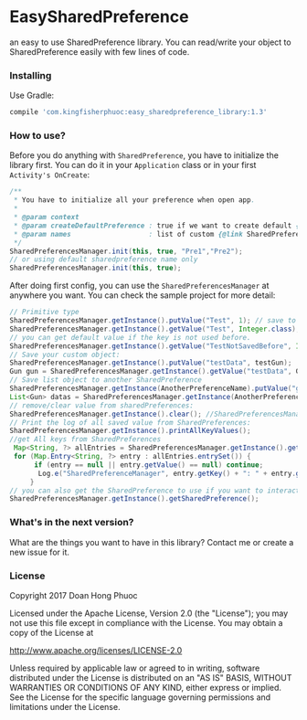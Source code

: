# EasySharedPreference
an easy to use SharedPreference library. You can read/write your object to SharedPreference easily with few lines of code.
### Installing
Use Gradle:
```gradle
compile 'com.kingfisherphuoc:easy_sharedpreference_library:1.3'
```
### How to use?
Before you do anything with `SharedPreference`, you have to initialize the library first. You can do it in your `Application` class or in your first `Activity's OnCreate`: 
```java
/**
 * You have to initialize all your preference when open app.
 *
 * @param context
 * @param createDefaultPreference : true if we want to create default {@link SharedPreferences}
 * @param names                   : list of custom {@link SharedPreferences}
 */
SharedPreferencesManager.init(this, true, "Pre1","Pre2"); 
// or using default sharedpreference name only
SharedPreferencesManager.init(this, true);
```
After doing first config, you can use the `SharedPreferencesManager` at anywhere you want. You can check the sample project for more detail:
```java
// Primitive type
SharedPreferencesManager.getInstance().putValue("Test", 1); // save to default sharedPreference 
SharedPreferencesManager.getInstance().getValue("Test", Integer.class);// get from default
// you can get default value if the key is not used before.
SharedPreferencesManager.getInstance().getValue("TestNotSavedBefore", Integer.class,100);// return 100 if key does exist
// Save your custom object:
SharedPreferencesManager.getInstance().putValue("testData", testGun);
Gun gun = SharedPreferencesManager.getInstance().getValue("testData", Gun.class); 
// Save list object to another SharedPreference
SharedPreferencesManager.getInstance(AnotherPreferenceName).putValue("guns", guns);
List<Gun> datas = SharedPreferencesManager.getInstance(AnotherPreferenceName).getValues("guns", Gun[].class); // get list object
// remove/clear value from sharedPreferences:
SharedPreferencesManager.getInstance().clear(); //SharedPreferencesManager.getInstance().remove("test");
// Print the log of all saved value from SharedPreferences:
SharedPreferencesManager.getInstance().printAllKeyValues();
//get All keys from SharedPreferences 
 Map<String, ?> allEntries = SharedPreferencesManager.getInstance().getAllKeys();
 for (Map.Entry<String, ?> entry : allEntries.entrySet()) {
      if (entry == null || entry.getValue() == null) continue;
       Log.e("SharedPreferenceManager", entry.getKey() + ": " + entry.getValue().toString());
     }
// you can also get the SharedPreference to use if you want to interact directly with it
SharedPreferencesManager.getInstance().getSharedPreference();
```

### What's in the next version?
What are the things you want to have in this library? Contact me or create a new issue for it.

### License
Copyright 2017 Doan Hong Phuoc

Licensed under the Apache License, Version 2.0 (the "License"); you may not use this file except in compliance with the License. You may obtain a copy of the License at

http://www.apache.org/licenses/LICENSE-2.0

Unless required by applicable law or agreed to in writing, software distributed under the License is distributed on an "AS IS" BASIS, WITHOUT WARRANTIES OR CONDITIONS OF ANY KIND, either express or implied. See the License for the specific language governing permissions and limitations under the License.
